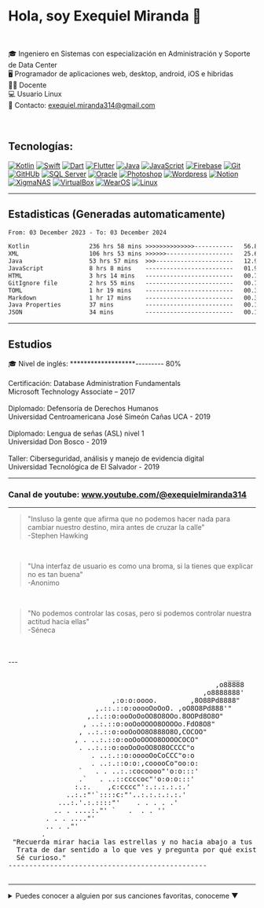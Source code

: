 # Hola, soy Exequiel Miranda 👋

</br>

🎓 Ingeniero en Sistemas con especialización en Administración y Soporte de Data Center </br>
🖥️ Programador de aplicaciones web, desktop, android, iOS e hibridas </br>
🙎🏻 Docente </br>
💻 Usuario Linux</br>
📨 Contacto: exequiel.miranda314@gmail.com
</br>
</br>
</br>

## Tecnologías:
[![Kotlin](https://img.shields.io/badge/Kotlin-009848?style=for-the-badge&logo=kotlin&logoColor=white&labelColor=101010)]()
[![Swift](https://img.shields.io/badge/Swift-FA7343?style=for-the-badge&logo=swift&logoColor=white&labelColor=101010)]()
[![Dart](https://img.shields.io/badge/Dart-0175C2?style=for-the-badge&logo=Dart&logoColor=white&labelColor=101010)]()
[![Flutter](https://img.shields.io/badge/Flutter-02569B?style=for-the-badge&logo=Flutter&logoColor=white&labelColor=101010)]()
[![Java](https://img.shields.io/badge/Java-B32629?style=for-the-badge&logo=ImageJ&logoColor=white&labelColor=101010)]()
[![JavaScript](https://img.shields.io/badge/JavaScript-F7DF1E?style=for-the-badge&logo=javascript&logoColor=white&labelColor=101010)]()
[![Firebase](https://img.shields.io/badge/Firebase-FFCA28?style=for-the-badge&logo=firebase&logoColor=white&labelColor=101010)]()
[![Git](https://img.shields.io/badge/Git-F05032?style=for-the-badge&logo=Git&logoColor=white&labelColor=101010)]()
[![GitHUb](https://img.shields.io/badge/GitHUb-FC6D26?style=for-the-badge&logo=GitHUb&logoColor=white&labelColor=101010)]()
[![SQL Server](https://img.shields.io/badge/SQLServer-CC2927?style=for-the-badge&logo=MicrosoftSQLServer&logoColor=white&labelColor=101010)]()
[![Oracle](https://img.shields.io/badge/Oracle-F80000?style=for-the-badge&logo=Oracle&logoColor=white&labelColor=101010)]()
[![Photoshop](https://img.shields.io/badge/Photoshop-31A8FF?style=for-the-badge&logo=AdobePhotoshop&logoColor=white&labelColor=101010)]()
[![Wordpress](https://img.shields.io/badge/WordPress-21759B?style=for-the-badge&logo=WordPress&logoColor=white&labelColor=101010)]()
[![Notion](https://img.shields.io/badge/Notion-181A1D?style=for-the-badge&logo=Notion&logoColor=white&labelColor=101010)]()
[![XigmaNAS](https://img.shields.io/badge/XigmaNAS-1A285F?style=for-the-badge&logo=semanticrelease&logoColor=white&labelColor=101010)]()
[![VirtualBox](https://img.shields.io/badge/VirtualBox-183A61?style=for-the-badge&logo=virtualBox&logoColor=white&labelColor=101010)]()
[![WearOS](https://img.shields.io/badge/Wear_OS-009688?style=for-the-badge&logo=WearOS&logoColor=white&labelColor=101010)]()
[![Linux](https://img.shields.io/badge/Linux-FCC624?style=for-the-badge&logo=Linux&logoColor=white&labelColor=101010)]()

---
## Estadisticas (Generadas automaticamente)                                                                                           
<!--START_SECTION:waka-->

```txt
From: 03 December 2023 - To: 03 December 2024

Kotlin                 236 hrs 58 mins >>>>>>>>>>>>>>-----------   56.84 %
XML                    106 hrs 53 mins >>>>>>-------------------   25.64 %
Java                   53 hrs 57 mins  >>>----------------------   12.94 %
JavaScript             8 hrs 8 mins    -------------------------   01.95 %
HTML                   3 hrs 14 mins   -------------------------   00.78 %
GitIgnore file         2 hrs 55 mins   -------------------------   00.70 %
TOML                   1 hr 19 mins    -------------------------   00.32 %
Markdown               1 hr 17 mins    -------------------------   00.31 %
Java Properties        37 mins         -------------------------   00.15 %
JSON                   34 mins         -------------------------   00.14 %
```

<!--END_SECTION:waka-->     
---
## Estudios
<p> 🎓 Nivel de inglés: *******************--------- 80% </br></br>
Certificación: Database Administration Fundamentals</br>
Microsoft Technology Associate – 2017 
</br></br>
Diplomado: Defensoría de Derechos Humanos</br>
Universidad Centroamericana José Simeón Cañas UCA - 2019 </br></br>
Diplomado: Lengua de señas (ASL) nivel 1</br>
Universidad Don Bosco - 2019</br></br>
Taller: Ciberseguridad, análisis y manejo de evidencia digital</br>
Universidad Tecnológica de El Salvador - 2019</p>


---
### Canal de youtube: www.youtube.com/@exequielmiranda314
---
> "Insluso la gente que afirma que no podemos hacer nada para cambiar nuestro destino, mira antes de cruzar la calle" </br>
-Stephen Hawking </br>
</br>

> "Una interfaz de usuario es como una broma, si la tienes que explicar no es tan buena" </br>
-Anonimo </br>
</br>

> "No podemos controlar las cosas, pero si podemos controlar nuestra actitud hacia ellas"  </br>
-Séneca </br>
 </br>

 </br>
---                                                                                                   
<pre>
                                                     ___
                                                  ,o88888
                                               ,o8888888'
                         ,:o:o:oooo.        ,8O88Pd8888"
                     ,.::.::o:ooooOoOoO. ,oO8O8Pd888'"
                   ,.:.::o:ooOoOoOO8O8OOo.8OOPd8O8O"
                  , ..:.::o:ooOoOOOO8OOOOo.FdO8O8"
                 , ..:.::o:ooOoOO8O888O8O,COCOO"
                , . ..:.::o:ooOoOOOO8OOOOCOCO"
                 . ..:.::o:ooOoOoOO8O8OCCCC"o
                    . ..:.::o:ooooOoCoCCC"o:o
                    . ..:.::o:o:,cooooCo"oo:o:
                 `   . . ..:.:cocoooo"'o:o:::'
                 .`   . ..::ccccoc"'o:o:o:::'
                :.:.    ,c:cccc"':.:.:.:.:.'
              ..:.:"'`::::c:"'..:.:.:.:.:.'
            ...:.'.:.::::"'    . . . . .'
           .. . ....:."' `   .  . . ''
         . . . ...."'
         .. . ."'                  
        .
 "Recuerda mirar hacia las estrellas y no hacia abajo a tus pies. 
  Trata de dar sentido a lo que ves y pregunta por qué existe el universo. 
  Sé curioso."
------------------------------------------------
                                           
</pre>

---
<details>
  <summary>Puedes conocer a alguien por sus canciones favoritas, conoceme ▼ </summary>
 </br>
The Chainsmokers & Coldplay - Something Just Like This </br>
Tai Verdes - last day on earth</br>
La La Love You & Samuraï - El principio de algo</br>
Cheat Codes - Feels Great</br>
The Chainsmokers - Don't Let Me Down (Illenium Remix)</br>
DUKI - Malbec</br>
Aerosmith - Crazy</br>
The Chainsmokers & Coldplay - Something Just Like This (BOXINBOX & Lionsize & Vyel Cover Remix)</br>
La M.O.D.A - 1932</br>
Axwell /\ Ingrosso - More Than You Know</br>
Bruno Mars - Locked Out Of Heaven</br>
Icona Pop - All Night</br>
Rayden - La mujer cactus y el hombre globo</br>
Rayden - Haz de luz </br>
Twenty one pilots - Tear in my heart</br>
Payphone - Maroon 5 ft. Wiz Khalifa</br>
Gym Class Heroes - Stereo Hearts</br>
Lérica, La La Love You - La Teoría</br>
Leiva - No Te Preocupes por Mi</br>
Taburete - Aviones sin fuel</br>
Leiva - A ti te ocurre algo</br>
Vetusta morla - Copenhague</br>
Lágrimas de sangre - voy a celebrarlo</br>
Dorian - Cualquier otra parte</br>
</details>
